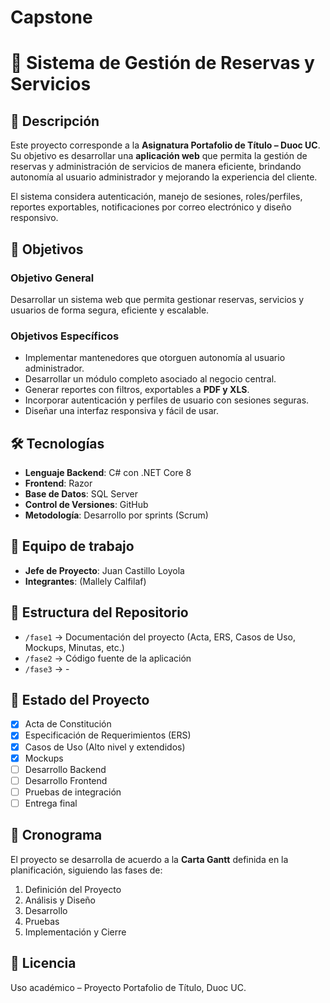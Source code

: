 # Capstone
# 📌 Sistema de Gestión de Reservas y Servicios

## 📖 Descripción
Este proyecto corresponde a la **Asignatura Portafolio de Título – Duoc UC**.  
Su objetivo es desarrollar una **aplicación web** que permita la gestión de reservas y administración de servicios de manera eficiente, brindando autonomía al usuario administrador y mejorando la experiencia del cliente.  

El sistema considera autenticación, manejo de sesiones, roles/perfiles, reportes exportables, notificaciones por correo electrónico y diseño responsivo.

## 🎯 Objetivos
### Objetivo General
Desarrollar un sistema web que permita gestionar reservas, servicios y usuarios de forma segura, eficiente y escalable.

### Objetivos Específicos
- Implementar mantenedores que otorguen autonomía al usuario administrador.  
- Desarrollar un módulo completo asociado al negocio central.  
- Generar reportes con filtros, exportables a **PDF y XLS**.  
- Incorporar autenticación y perfiles de usuario con sesiones seguras.  
- Diseñar una interfaz responsiva y fácil de usar.  

## 🛠️ Tecnologías
- **Lenguaje Backend**: C# con .NET Core 8  
- **Frontend**: Razor
- **Base de Datos**: SQL Server  
- **Control de Versiones**: GitHub  
- **Metodología**: Desarrollo por sprints (Scrum)  

## 👥 Equipo de trabajo
- **Jefe de Proyecto**: Juan Castillo Loyola  
- **Integrantes**: (Mallely Calfilaf)  

## 📂 Estructura del Repositorio
- `/fase1` → Documentación del proyecto (Acta, ERS, Casos de Uso, Mockups, Minutas, etc.)  
- `/fase2` → Código fuente de la aplicación   
- `/fase3` → -  

## 🚀 Estado del Proyecto
- [x] Acta de Constitución  
- [x] Especificación de Requerimientos (ERS)  
- [x] Casos de Uso (Alto nivel y extendidos)  
- [x] Mockups  
- [ ] Desarrollo Backend  
- [ ] Desarrollo Frontend  
- [ ] Pruebas de integración  
- [ ] Entrega final  

## 📅 Cronograma
El proyecto se desarrolla de acuerdo a la **Carta Gantt** definida en la planificación, siguiendo las fases de:  
1. Definición del Proyecto  
2. Análisis y Diseño  
3. Desarrollo  
4. Pruebas  
5. Implementación y Cierre  

## 📜 Licencia
Uso académico – Proyecto Portafolio de Título, Duoc UC.


